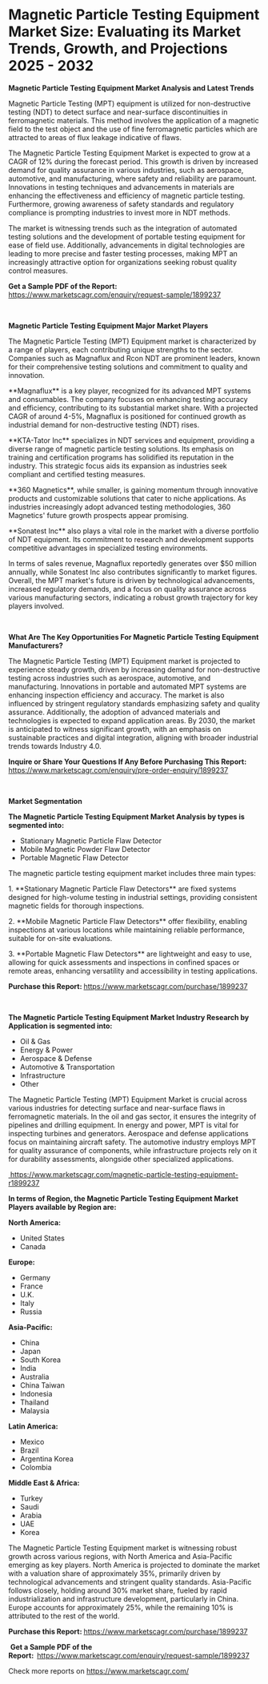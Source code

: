 <p><h1>Magnetic Particle Testing Equipment Market Size: Evaluating its Market Trends, Growth, and Projections 2025 - 2032</h1></p><p><strong>Magnetic Particle Testing Equipment Market Analysis and Latest Trends</strong></p>
<p><p>Magnetic Particle Testing (MPT) equipment is utilized for non-destructive testing (NDT) to detect surface and near-surface discontinuities in ferromagnetic materials. This method involves the application of a magnetic field to the test object and the use of fine ferromagnetic particles which are attracted to areas of flux leakage indicative of flaws. </p><p>The Magnetic Particle Testing Equipment Market is expected to grow at a CAGR of 12% during the forecast period. This growth is driven by increased demand for quality assurance in various industries, such as aerospace, automotive, and manufacturing, where safety and reliability are paramount. Innovations in testing techniques and advancements in materials are enhancing the effectiveness and efficiency of magnetic particle testing. Furthermore, growing awareness of safety standards and regulatory compliance is prompting industries to invest more in NDT methods. </p><p>The market is witnessing trends such as the integration of automated testing solutions and the development of portable testing equipment for ease of field use. Additionally, advancements in digital technologies are leading to more precise and faster testing processes, making MPT an increasingly attractive option for organizations seeking robust quality control measures.</p></p>
<p><strong>Get a Sample PDF of the Report:&nbsp;</strong> <a href="https://www.marketscagr.com/enquiry/request-sample/1899237?utm_campaign=2635&utm_medium=2&utm_source=Github&utm_content=ia&utm_term=11042025&utm_id=magnetic-particle-testing-equipment">https://www.marketscagr.com/enquiry/request-sample/1899237</a></p>
<p>&nbsp;</p>
<p><strong>Magnetic Particle Testing Equipment Major Market Players</strong></p>
<p><p>The Magnetic Particle Testing (MPT) Equipment market is characterized by a range of players, each contributing unique strengths to the sector. Companies such as Magnaflux and Rcon NDT are prominent leaders, known for their comprehensive testing solutions and commitment to quality and innovation.</p><p>**Magnaflux** is a key player, recognized for its advanced MPT systems and consumables. The company focuses on enhancing testing accuracy and efficiency, contributing to its substantial market share. With a projected CAGR of around 4-5%, Magnaflux is positioned for continued growth as industrial demand for non-destructive testing (NDT) rises.</p><p>**KTA-Tator Inc** specializes in NDT services and equipment, providing a diverse range of magnetic particle testing solutions. Its emphasis on training and certification programs has solidified its reputation in the industry. This strategic focus aids its expansion as industries seek compliant and certified testing measures.</p><p>**360 Magnetics**, while smaller, is gaining momentum through innovative products and customizable solutions that cater to niche applications. As industries increasingly adopt advanced testing methodologies, 360 Magnetics' future growth prospects appear promising.</p><p>**Sonatest Inc** also plays a vital role in the market with a diverse portfolio of NDT equipment. Its commitment to research and development supports competitive advantages in specialized testing environments.</p><p>In terms of sales revenue, Magnaflux reportedly generates over $50 million annually, while Sonatest Inc also contributes significantly to market figures. Overall, the MPT market's future is driven by technological advancements, increased regulatory demands, and a focus on quality assurance across various manufacturing sectors, indicating a robust growth trajectory for key players involved.</p></p>
<p>&nbsp;</p>
<p><strong>What Are The Key Opportunities For Magnetic Particle Testing Equipment Manufacturers?</strong></p>
<p><p>The Magnetic Particle Testing (MPT) Equipment market is projected to experience steady growth, driven by increasing demand for non-destructive testing across industries such as aerospace, automotive, and manufacturing. Innovations in portable and automated MPT systems are enhancing inspection efficiency and accuracy. The market is also influenced by stringent regulatory standards emphasizing safety and quality assurance. Additionally, the adoption of advanced materials and technologies is expected to expand application areas. By 2030, the market is anticipated to witness significant growth, with an emphasis on sustainable practices and digital integration, aligning with broader industrial trends towards Industry 4.0.</p></p>
<p><strong>Inquire or Share Your Questions If Any Before Purchasing This Report:</strong> <a href="https://www.marketscagr.com/enquiry/pre-order-enquiry/1899237?utm_campaign=2635&utm_medium=2&utm_source=Github&utm_content=ia&utm_term=11042025&utm_id=magnetic-particle-testing-equipment">https://www.marketscagr.com/enquiry/pre-order-enquiry/1899237</a></p>
<p>&nbsp;</p>
<p><strong>Market Segmentation</strong></p>
<p><strong>The Magnetic Particle Testing Equipment Market Analysis by types is segmented into:</strong></p>
<p><ul><li>Stationary Magnetic Particle Flaw Detector</li><li>Mobile Magnetic Powder Flaw Detector</li><li>Portable Magnetic Flaw Detector</li></ul></p>
<p><p>The magnetic particle testing equipment market includes three main types: </p><p>1. **Stationary Magnetic Particle Flaw Detectors** are fixed systems designed for high-volume testing in industrial settings, providing consistent magnetic fields for thorough inspections.</p><p>  </p><p>2. **Mobile Magnetic Particle Flaw Detectors** offer flexibility, enabling inspections at various locations while maintaining reliable performance, suitable for on-site evaluations.</p><p>3. **Portable Magnetic Flaw Detectors** are lightweight and easy to use, allowing for quick assessments and inspections in confined spaces or remote areas, enhancing versatility and accessibility in testing applications.</p></p>
<p><strong>Purchase this Report:&nbsp;</strong><a href="https://www.marketscagr.com/purchase/1899237?utm_campaign=2635&utm_medium=2&utm_source=Github&utm_content=ia&utm_term=11042025&utm_id=magnetic-particle-testing-equipment">https://www.marketscagr.com/purchase/1899237</a></p>
<p>&nbsp;</p>
<p><strong>The Magnetic Particle Testing Equipment Market Industry Research by Application is segmented into:</strong></p>
<p><ul><li>Oil & Gas</li><li>Energy & Power</li><li>Aerospace & Defense</li><li>Automotive & Transportation</li><li>Infrastructure</li><li>Other</li></ul></p>
<p><p>The Magnetic Particle Testing (MPT) Equipment Market is crucial across various industries for detecting surface and near-surface flaws in ferromagnetic materials. In the oil and gas sector, it ensures the integrity of pipelines and drilling equipment. In energy and power, MPT is vital for inspecting turbines and generators. Aerospace and defense applications focus on maintaining aircraft safety. The automotive industry employs MPT for quality assurance of components, while infrastructure projects rely on it for durability assessments, alongside other specialized applications.</p></p>
<p><a href="https://www.marketscagr.com/magnetic-particle-testing-equipment-r1899237?utm_campaign=2635&utm_medium=2&utm_source=Github&utm_content=ia&utm_term=11042025&utm_id=magnetic-particle-testing-equipment">&nbsp;https://www.marketscagr.com/magnetic-particle-testing-equipment-r1899237</a></p>
<p><strong>In terms of Region, the Magnetic Particle Testing Equipment Market Players available by Region are:</strong></p>
<p>
    <p> <strong> North America: </strong>
        <ul>
            <li>United States</li>
            <li>Canada</li>
        </ul>
        </p> 
    <p> <strong> Europe: </strong>
        <ul>
            <li>Germany</li>
            <li>France</li>
            <li>U.K.</li>
            <li>Italy</li>
            <li>Russia</li>
        </ul>
        </p> 
    <p> <strong> Asia-Pacific: </strong>
        <ul>
            <li>China</li>
            <li>Japan</li>
            <li>South Korea</li>
            <li>India</li>
            <li>Australia</li>
            <li>China Taiwan</li>
            <li>Indonesia</li>
            <li>Thailand</li>
            <li>Malaysia</li>
        </ul>
        </p> 
    <p> <strong> Latin America: </strong>
        <ul>
            <li>Mexico</li>
            <li>Brazil</li>
            <li>Argentina Korea</li>
            <li>Colombia</li>
        </ul>
        </p> 
    <p> <strong> Middle East & Africa: </strong>
        <ul>
            <li>Turkey</li>
            <li>Saudi</li>
            <li>Arabia</li>
            <li>UAE</li>
            <li>Korea</li>
        </ul>
    </p>
    </p>
<p><p>The Magnetic Particle Testing Equipment market is witnessing robust growth across various regions, with North America and Asia-Pacific emerging as key players. North America is projected to dominate the market with a valuation share of approximately 35%, primarily driven by technological advancements and stringent quality standards. Asia-Pacific follows closely, holding around 30% market share, fueled by rapid industrialization and infrastructure development, particularly in China. Europe accounts for approximately 25%, while the remaining 10% is attributed to the rest of the world.</p></p>
<p><strong>Purchase this Report: </strong><a href="https://www.marketscagr.com/purchase/1899237?utm_campaign=2635&utm_medium=2&utm_source=Github&utm_content=ia&utm_term=11042025&utm_id=magnetic-particle-testing-equipment">https://www.marketscagr.com/purchase/1899237</a></p>
<p>&nbsp;<strong>Get a Sample PDF of the Report:&nbsp;&nbsp;</strong><a href="https://www.marketscagr.com/enquiry/request-sample/1899237?utm_campaign=2635&utm_medium=2&utm_source=Github&utm_content=ia&utm_term=11042025&utm_id=magnetic-particle-testing-equipment">https://www.marketscagr.com/enquiry/request-sample/1899237</a></p>
<p><strong></strong></p>
<p>Check more reports on <a href="https://www.marketscagr.com/?utm_campaign=2635&utm_medium=2&utm_source=Github&utm_content=ia&utm_term=11042025&utm_id=magnetic-particle-testing-equipment">https://www.marketscagr.com/</a></p>